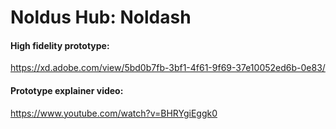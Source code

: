 # Noldus Hub: Noldash

#### High fidelity prototype:
https://xd.adobe.com/view/5bd0b7fb-3bf1-4f61-9f69-37e10052ed6b-0e83/

#### Prototype explainer video:
https://www.youtube.com/watch?v=BHRYgiEggk0
